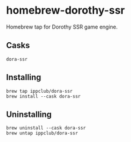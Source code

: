 # homebrew-dorothy-ssr

Homebrew tap for Dorothy SSR game engine.

## Casks
```
dora-ssr
```

## Installing

```
brew tap ippclub/dora-ssr
brew install --cask dora-ssr
```

## Uninstalling

```
brew uninstall --cask dora-ssr
brew untap ippclub/dora-ssr
```
